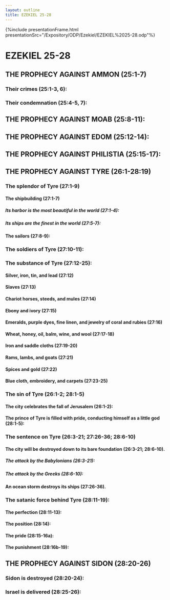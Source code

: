 ```yaml
---
layout: outline
title: EZEKIEL 25-28
---
```

{%include presentationFrame.html presentationSrc="/Expository/ODP/Ezekiel/EZEKIEL%2025-28.odp"%}

# EZEKIEL 25-28 
## THE PROPHECY AGAINST AMMON (25:1-7) 
###  Their crimes (25:1-3, 6): 
###  Their condemnation (25:4-5, 7): 
## THE PROPHECY AGAINST MOAB (25:8-11): 
## THE PROPHECY AGAINST EDOM (25:12-14): 
## THE PROPHECY AGAINST PHILISTIA (25:15-17): 
## THE PROPHECY AGAINST TYRE (26:1-28:19) 
###  The splendor of Tyre (27:1-9) 
####  The shipbuilding (27:1-7) 
#####  Its harbor is the most beautiful in the world (27:1-4): 
#####  Its ships are the finest in the world (27:5-7): 
####  The sailors (27:8-9): 
###  The soldiers of Tyre (27:10-11): 
###  The substance of Tyre (27:12-25): 
####  Silver, iron, tin, and lead (27:12) 
####  Slaves (27:13) 
####  Chariot horses, steeds, and mules (27:14) 
####  Ebony and ivory (27:15) 
####  Emeralds, purple dyes, fine linen, and jewelry of coral and rubies (27:16) 
####  Wheat, honey, oil, balm, wine, and wool (27:17-18) 
####  Iron and saddle cloths (27:19-20) 
####  Rams, lambs, and goats (27:21) 
####  Spices and gold (27:22) 
####  Blue cloth, embroidery, and carpets (27:23-25) 
###  The sin of Tyre (26:1-2; 28:1-5) 
####  The city celebrates the fall of Jerusalem (26:1-2): 
####  The prince of Tyre is filled with pride, conducting himself as a little god (28:1-5): 
###  The sentence on Tyre (26:3-21; 27:26-36; 28:6-10) 
####  The city will be destroyed down to its bare foundation (26:3-21; 28:6-10). 
#####  The attack by the Babylonians (26:3-21): 
#####  The attack by the Greeks (28:6-10): 
####  An ocean storm destroys its ships (27:26-36). 
###  The satanic force behind Tyre (28:11-19): 
####  The perfection (28:11-13): 
####  The position (28:14): 
####  The pride (28:15-16a): 
####  The punishment (28:16b-19): 
## THE PROPHECY AGAINST SIDON (28:20-26) 
###  Sidon is destroyed (28:20-24): 
###  Israel is delivered (28:25-26): 
